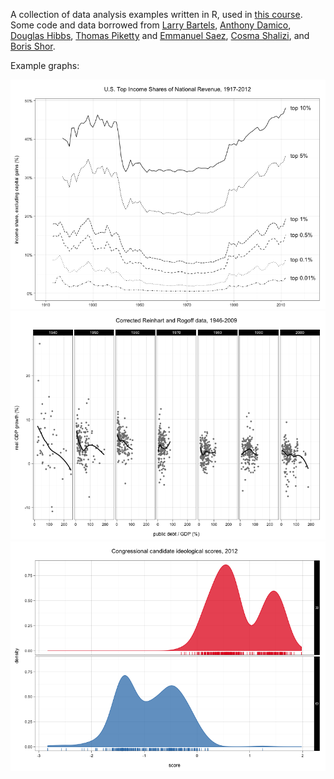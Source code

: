 A collection of data analysis examples written in R, used in [this course][aad]. Some code and data borrowed from [Larry Bartels](http://themonkeycage.org/2013/01/08/obama-toes-the-line/), [Anthony Damico](http://www.asdfree.com/), [Douglas Hibbs](http://douglas-hibbs.com/), [Thomas Piketty](http://piketty.pse.ens.fr/fr/) and [Emmanuel Saez](http://eml.berkeley.edu/~saez/), [Cosma Shalizi](http://www.stat.cmu.edu/~cshalizi/), and [Boris Shor](http://research.bshor.com/).

[aad]: http://goo.gl/foVUYr

Example graphs:

![](piketty-saez.png)
![](reinhart-rogoff.png)
![](us-congress.png)

